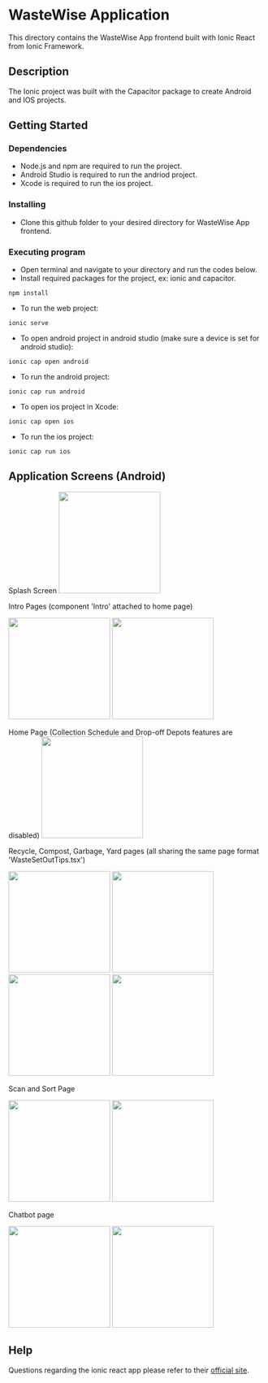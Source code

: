 # WasteWise Application

This directory contains the WasteWise App frontend built with Ionic React from Ionic Framework.

## Description

The Ionic project was built with the Capacitor package to create Android and IOS projects.

## Getting Started

### Dependencies

* Node.js and npm are required to run the project.
* Android Studio is required to run the andriod project.
* Xcode is required to run the ios project.

### Installing

* Clone this github folder to your desired directory for WasteWise App frontend.

### Executing program

* Open terminal and navigate to your directory and run the codes below.
* Install required packages for the project, ex: ionic and capacitor.
```
npm install
```
* To run the web project:
```
ionic serve
```
* To open android project in android studio (make sure a device is set for android studio):
```
ionic cap open android
```
* To run the android project:
```
ionic cap run android
```
* To open ios project in Xcode:
```
ionic cap open ios
```
* To run the ios project:
```
ionic cap run ios
```
## Application Screens (Android)
Splash Screen
<img src='screenshots_android/Splash.png' width='200'>

Intro Pages (component 'Intro' attached to home page)
<p float="left">
  <img src='screenshots_android/Intro1.png' width='200'>
  <img src='screenshots_android/Intro2.png' width='200'>
</p>

Home Page (Collection Schedule and Drop-off Depots features are disabled)
<img src='screenshots_android/Home.png' width='200'>

Recycle, Compost, Garbage, Yard pages (all sharing the same page format 'WasteSetOutTips.tsx')
<p float="left">
  <img src='screenshots_android/Recycle.png' width='200'>
  <img src='screenshots_android/Compost.png' width='200'>
  <img src='screenshots_android/Garbage.png' width='200'>
  <img src='screenshots_android/Yard.png' width='200'>
</p>

Scan and Sort Page
<p float="left">
  <img src='screenshots_android/Scan&Sort.png' width='200'>
  <img src='screenshots_android/Scan&SortResult.png' width='200'>
</p>

Chatbot page
<p float="left">
  <img src='screenshots_android/Chatbot_Intro.png' width='200'>
  <img src='screenshots_android/Chatbot.png' width='200'>
</p>

## Help

Questions regarding the ionic react app please refer to their [official site](https://ionicframework.com/docs/react).
